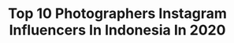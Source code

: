 ---
title: Top 10 Photographers Instagram Influencers In Indonesia In 2020
description: >-
  Find top photographers Instagram influencers in Indonesia in 2020. Most popular hashtags: #fujifilm #pursuitofportraits #travel #dirumahaja.
platform: Instagram
profiles:
  - username: "galantnyy"
    fullname: >-
      Grisha Galantnyy
    location: "Indonesia"
    followers: 5369
    engagement: 881
    commentsToLikes: 0.039155
    id: ck134el0nw2i60i19t2bpe1ox
    verified: false
    hashtags: "#manhattan, #italy, #vacation, #myanmar"
  - username: "samuelyonireceivaa"
    fullname: >-
      Samuel Yoni Receiva Amarthani
    location: "Indonesia"
    followers: 10938
    engagement: 2917
    commentsToLikes: 0.065931
    id: ck5hq9woksr7v0i11b8rvfq1l
    verified: false
    hashtags: "#jadidirisendiri, #hidupyangberdampak, #uripkuduurupyenurupmestiurip, #2020"
  - username: "fntgrphy"
    fullname: >-
      Fiant Sinatra 🇲🇨
    location: "Indonesia"
    followers: 17549
    engagement: 1322
    commentsToLikes: 0.064743
    id: ck138o8w8h7620i196q4ilhr5
    verified: false
    hashtags: "#fujifilm, #xf23mmf14, #xf56mmf12, #dirtybootsandmessyhair"
  - username: "laelypassions"
    fullname: >-
      Laely Indah Lestari d.f
    location: "Indonesia"
    followers: 4594
    engagement: 1446
    commentsToLikes: 0.159340
    id: ck5c9byuzb5s90i11nsa7sok7
    verified: false
    hashtags: "#palembanginsta, #tongkonantoraja, #sumbaisland, #tariankabokang"
  - username: "sofyansap"
    fullname: >-
      Sofyan Pratama
    location: "Indonesia"
    followers: 18356
    engagement: 928
    commentsToLikes: 0.027458
    id: ck0w5regw52b60i1940ang9d1
    verified: false
    hashtags: "#postthepeople, #ootd, #kolaborasi, #lokalbrand"
  - username: "raygene_coco"
    fullname: >-
      
    location: "Indonesia"
    followers: 5215
    engagement: 1596
    commentsToLikes: 0.037615
    id: ck55k6euuyl180i1166eqdlq2
    verified: false
    hashtags: "#caferacergirls, #ridemotorcycleshavefun, #w175indonesia, #canon7dmark2"
  - username: "haighani"
    fullname: >-
      Abdul Ghani
    location: "Indonesia"
    followers: 60034
    engagement: 573
    commentsToLikes: 0.033309
    id: ck0vwlhg9udyz0i19p58pbxjd
    verified: false
    hashtags: "#staywithme, #gofujifilm, #xt30, #fujifilm"
  - username: "nicknaida"
    fullname: >-
      Nikita Naida
    location: "Indonesia"
    followers: 38626
    engagement: 707
    commentsToLikes: 0.022192
    id: ck0txq0d3k39m0i198c3ymi32
    verified: false
    hashtags: "#parisfashionweek, #ukrainefashion, #fashionweek, #shithappens"
  - username: "abdillahhw"
    fullname: >-
      Abdillahhw | Travel Enthusiast
    location: "Indonesia"
    followers: 12662
    engagement: 653
    commentsToLikes: 0.070862
    id: ck6uadian2y320j71t0xbf3k4
    verified: false
    hashtags: "#stayhome, #workfromhome, #upifightcovid19, #dirumahaja"
  - username: "photographbyleon"
    fullname: >-
      Léon Wodtke Photography 📸
    location: "Indonesia"
    followers: 2745
    engagement: 1370
    commentsToLikes: 0.311899
    id: ck6ts2hjf2dt30j71y45cnmgj
    verified: false
    hashtags: "#leonwodtkephotography, #photographbyleon"
---